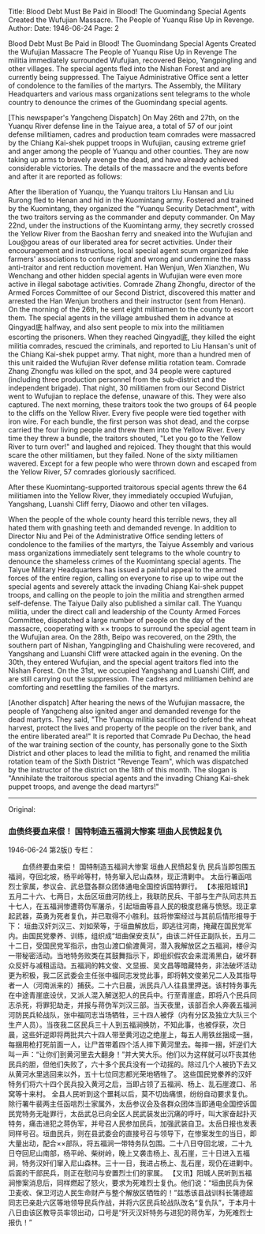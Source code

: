 Title: Blood Debt Must Be Paid in Blood! The Guomindang Special Agents Created the Wufujian Massacre. The People of Yuanqu Rise Up in Revenge.
Author:
Date: 1946-06-24
Page: 2

Blood Debt Must Be Paid in Blood!
The Guomindang Special Agents Created the Wufujian Massacre
The People of Yuanqu Rise Up in Revenge
The militia immediately surrounded Wufujian, recovered Beipo, Yangpingling and other villages. The special agents fled into the Nishan Forest and are currently being suppressed.
The Taiyue Administrative Office sent a letter of condolence to the families of the martyrs. The Assembly, the Military Headquarters and various mass organizations sent telegrams to the whole country to denounce the crimes of the Guomindang special agents.

[This newspaper's Yangcheng Dispatch] On May 26th and 27th, on the Yuanqu River defense line in the Taiyue area, a total of 57 of our joint defense militiamen, cadres and production team comrades were massacred by the Chiang Kai-shek puppet troops in Wufujian, causing extreme grief and anger among the people of Yuanqu and other counties. They are now taking up arms to bravely avenge the dead, and have already achieved considerable victories. The details of the massacre and the events before and after it are reported as follows:

After the liberation of Yuanqu, the Yuanqu traitors Liu Hansan and Liu Rurong fled to Henan and hid in the Kuomintang army. Fostered and trained by the Kuomintang, they organized the "Yuanqu Security Detachment", with the two traitors serving as the commander and deputy commander. On May 22nd, under the instructions of the Kuomintang army, they secretly crossed the Yellow River from the Baoshan ferry and sneaked into the Wufujian and Lou@gou areas of our liberated area for secret activities. Under their encouragement and instructions, local special agent scum organized fake farmers' associations to confuse right and wrong and undermine the mass anti-traitor and rent reduction movement. Han Wenjun, Wen Xianzhen, Wu Wenchang and other hidden special agents in Wufujian were even more active in illegal sabotage activities. Comrade Zhang Zhongfu, director of the Armed Forces Committee of our Second District, discovered this matter and arrested the Han Wenjun brothers and their instructor (sent from Henan). On the morning of the 26th, he sent eight militiamen to the county to escort them. The special agents in the village ambushed them in advance at Qingyad底 halfway, and also sent people to mix into the militiamen escorting the prisoners. When they reached Qingyad底, they killed the eight militia comrades, rescued the criminals, and reported to Liu Hansan's unit of the Chiang Kai-shek puppet army. That night, more than a hundred men of this unit raided the Wufujian River defense militia rotation team. Comrade Zhang Zhongfu was killed on the spot, and 34 people were captured (including three production personnel from the sub-district and the independent brigade). That night, 30 militiamen from our Second District went to Wufujian to replace the defense, unaware of this. They were also captured. The next morning, these traitors took the two groups of 64 people to the cliffs on the Yellow River. Every five people were tied together with iron wire. For each bundle, the first person was shot dead, and the corpse carried the four living people and threw them into the Yellow River. Every time they threw a bundle, the traitors shouted, "Let you go to the Yellow River to turn over!" and laughed and rejoiced. They thought that this would scare the other militiamen, but they failed. None of the sixty militiamen wavered. Except for a few people who were thrown down and escaped from the Yellow River, 57 comrades gloriously sacrificed.

After these Kuomintang-supported traitorous special agents threw the 64 militiamen into the Yellow River, they immediately occupied Wufujian, Yangshang, Luanshi Cliff ferry, Diaowo and other ten villages.

When the people of the whole county heard this terrible news, they all hated them with gnashing teeth and demanded revenge. In addition to Director Niu and Pei of the Administrative Office sending letters of condolence to the families of the martyrs, the Taiyue Assembly and various mass organizations immediately sent telegrams to the whole country to denounce the shameless crimes of the Kuomintang special agents. The Taiyue Military Headquarters has issued a painful appeal to the armed forces of the entire region, calling on everyone to rise up to wipe out the special agents and severely attack the invading Chiang Kai-shek puppet troops, and calling on the people to join the militia and strengthen armed self-defense. The Taiyue Daily also published a similar call. The Yuanqu militia, under the direct call and leadership of the County Armed Forces Committee, dispatched a large number of people on the day of the massacre, cooperating with ×× troops to surround the special agent team in the Wufujian area. On the 28th, Beipo was recovered, on the 29th, the southern part of Nishan, Yangpingling and Chaishuling were recovered, and Yangshang and Luanshi Cliff were attacked again in the evening. On the 30th, they entered Wufujian, and the special agent traitors fled into the Nishan Forest. On the 31st, we occupied Yangshang and Luanshi Cliff, and are still carrying out the suppression. The cadres and militiamen behind are comforting and resettling the families of the martyrs.

[Another dispatch] After hearing the news of the Wufujian massacre, the people of Yangcheng also ignited anger and demanded revenge for the dead martyrs. They said, "The Yuanqu militia sacrificed to defend the wheat harvest, protect the lives and property of the people on the river bank, and the entire liberated area!" It is reported that Comrade Pu Dechao, the head of the war training section of the county, has personally gone to the Sixth District and other places to lead the militia to fight, and renamed the militia rotation team of the Sixth District "Revenge Team", which was dispatched by the instructor of the district on the 18th of this month. The slogan is "Annihilate the traitorous special agents and the invading Chiang Kai-shek puppet troops, and avenge the dead martyrs!"



<hr /> 

Original: 


### 血债终要血来偿！  国特制造五福涧大惨案  垣曲人民愤起复仇

1946-06-24
第2版()
专栏：

　　血债终要血来偿！
    国特制造五福涧大惨案
    垣曲人民愤起复仇
    民兵当即包围五福涧，夺回北坡，杨平岭等村，特务窜入尼山森林，现正清剿中。
    太岳行署函唁烈士家属，参议会、武总暨各群众团体通电全国控诉国特罪行。
    【本报阳城讯】五月二十六、七两日，太岳区垣曲河防线上，我联防民兵、干部与生产队同志共五十七人，在五福涧惨遭蒋伪军屠杀，引起垣曲等县人民的极度悲痛与愤怒。现正拿起武器，英勇为死者复仇，并已取得不小胜利。兹将惨案经过与其前后情形报导于下：
    垣曲汉奸刘汉三、刘如荣等，于垣曲解放后，即逃往河南，掩藏在国民党军内。由国民党豢养、训练，组织成“垣曲保安支队”，由该二奸任正副队长，五月二十二日，受国民党军指示，由包山渡口偷渡黄河，潜入我解放区之五福涧，楼＠沟一带秘密活动。当地特务败类在其鼓舞指示下，即组织假农会来混淆黑白，破坏群众反奸与减租运动。五福涧的韩文俊、文显振、吴文昌等暗藏特务，非法破坏活动更为积极，我二区武委会主任张中福同志发觉此事，即将韩文俊弟兄二人及其指导者一人（河南派来的）捕获。二十六日晨，派民兵八人往县里押送。该村特务事先在中途青崖底设伏，又派人混入解送犯人的民兵中。行至青崖底，即将八个民兵同志杀死，将罪犯劫走，并报与蒋伪军刘汉三部。当天夜里，该部百余人奔袭五福涧河防民兵轮战队，张中福同志当场牺牲，三十四人被俘（内有分区及独立大队三个生产人员）。当夜我二区民兵三十人到五福涧换防，不知此事，也被俘获，次日晨，这些奸逆即将两批共六十四人带至黄河边之绝崖上，每五人用铁丝捆成一捆，每捆用枪打死前面一人，让尸首带着四个活人摔下黄河里去。每摔一捆，奸逆们大叫一声：“让你们到黄河里去大翻身！”并大笑大乐。他们以为这样就可以吓丧其他民兵的胆，但他们失败了，六十多个民兵没有一个动摇的。除过几个人被扔下去又从黄河水里逃回来以外，五十七位同志都光荣地牺牲了。
    这些国民党豢养的汉奸特务们将六十四个民兵投入黄河之后，当即占领了五福涧、杨上、乱石崖渡口、吊窝等十来村。
    全县人民听到这个噩耗以后，莫不切齿痛恨，纷纷自动要求复仇。除行署牛裴两主任函唁烈士家属外，太岳参议会及各群众团体当即通电全国控诉国民党特务无耻罪行，太岳武总已向全区人民武装发出沉痛的呼吁，叫大家奋起扑灭特务，痛击进犯之蒋伪军，并号召人民参加民兵，加强武装自卫。太岳日报也发表同样号召。垣曲民兵，则在县武委会的直接号召与领导下，在惨案发生的当日，即大量出动，配合××部队，将五福涧一带特务队包围。二十八日夺回北坡，二十九日夺回尼山南部，杨平岭、柴树岭，晚上又袭击杨上、乱石崖，三十日进入五福涧，特务汉奸们窜入尼山森林。三十一日，我进占杨上、乱石崖，现仍在进剿中。后面的干部民兵，则正在慰问与安置烈士们的家属。
    【又讯】阳城人民听到五福涧惨案消息后，同样燃起了怒火，要求为死难烈士复仇。他们说：“垣曲民兵为保卫麦收、保卫河边人民生命财产与整个解放区牺牲的！”兹悉该县战训科长蒲德超同志已亲赴六区等地领导民兵作战，并将六区民兵轮战队改名“复仇队”，于本月十八日由该区教导员率领出动，口号是“歼灭汉奸特务与进犯的蒋伪军，为死难烈士报仇！”
